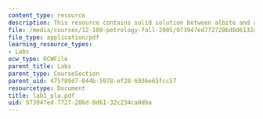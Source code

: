 ```yaml
---
content_type: resource
description: This resource contains solid solution between albite and anorthite.
file: /media/courses/12-109-petrology-fall-2005/973947ed7727286d8d6132c234ca0dba_lab1_pla.pdf
file_type: application/pdf
learning_resource_types:
- Labs
ocw_type: OCWFile
parent_title: Labs
parent_type: CourseSection
parent_uid: 475f89d7-044b-5978-ef28-6936e65fcc57
resourcetype: Document
title: lab1_pla.pdf
uid: 973947ed-7727-286d-8d61-32c234ca0dba
---
```


